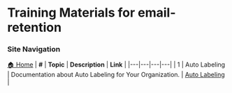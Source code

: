 # Training Materials for email-retention

### Site Navigation
[🏠 Home](../../../README.md) | **#** | **Topic** | **Description** | **Link** |
|---|---|---|---|
| 1 | Auto Labeling | Documentation about Auto Labeling for Your Organization. | [Auto Labeling](auto-labeling.md) |